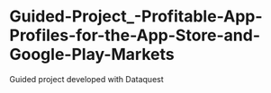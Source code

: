 # Guided-Project_-Profitable-App-Profiles-for-the-App-Store-and-Google-Play-Markets
 Guided project developed with Dataquest 
